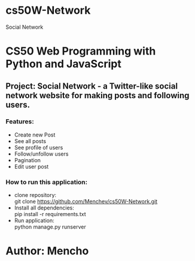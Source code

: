 # cs50W-Network
Social Network

# CS50 Web Programming with Python and JavaScript

## Project: Social Network - a Twitter-like social network website for making posts and following users.

### Features:
- Create new Post
- See all posts
- See profile of users
- Follow/unfollow users
- Pagination
- Edit user post

### How to run this application:
- clone repository:\
git clone https://github.com/Menchev/cs50W-Network.git
- Install all dependencies:\
pip install -r requirements.txt
- Run application:\
python manage.py runserver

# Author: Mencho
